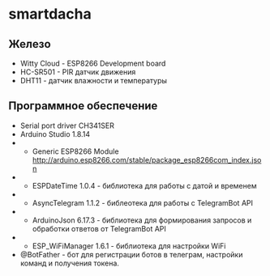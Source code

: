 # smartdacha

## Железо
* Witty Cloud - ESP8266 Development board
* HC-SR501 - PIR датчик движения 
* DHT11 - датчик влажности и температуры 

## Программное обеспечение
* Serial port driver CH341SER
* Arduino Studio 1.8.14
* * Generic ESP8266 Module http://arduino.esp8266.com/stable/package_esp8266com_index.json
* * ESPDateTime 1.0.4 - библиотека для работы с датой и временем
* * AsyncTelegram 1.1.2 - библеотека для работы с TelegramBot API
* * ArduinoJson 6.17.3 - библиотека для формирования запросов и обработки ответов от TelegramBot API
* * ESP_WiFiManager 1.6.1 - библиотека для настройки WiFi
* @BotFather - бот для регистрации ботов в телеграм, настройки команд и получения токена.